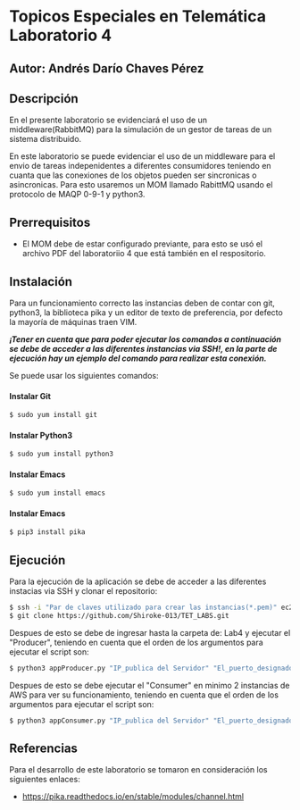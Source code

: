 # Topicos Especiales en Telemática Laboratorio 4

## Autor: Andrés Darío Chaves Pérez 

## Descripción
En el presente laboratorio se evidenciará el uso de un middleware(RabbitMQ) para la simulación de un gestor de tareas de un sistema distribuido.

En este laboratorio se puede evidenciar el uso de un middleware para el envio de tareas indepenidentes a diferentes consumidores teniendo en cuanta que las conexiones de los objetos pueden ser sincronicas o asincronicas. Para esto usaremos un MOM llamado RabittMQ usando el protocolo de MAQP 0-9-1 y python3.

## Prerrequisitos
* El MOM debe de estar configurado previante, para esto se usó el archivo PDF del laboratoriio 4 que está también en el respositorio.

## Instalación


Para un funcionamiento correcto las instancias deben de contar con git, python3, la biblioteca pika y un editor de texto de preferencia, por defecto la mayoría de máquinas traen VIM.

***¡Tener en cuenta que para poder ejecutar los comandos a continuación se debe de acceder a las diferentes instancias via SSH!, en la parte de ejecución hay un ejemplo del comando para realizar esta conexión.***

Se puede usar los siguientes comandos:

#### Instalar Git
```sh
$ sudo yum install git
```

#### Instalar Python3
```sh
$ sudo yum install python3
```

#### Instalar Emacs
```sh
$ sudo yum install emacs
```

#### Instalar Emacs
```sh
$ pip3 install pika
```


## Ejecución
Para la ejecución de la aplicación se debe de acceder a las diferentes instacias via SSH y clonar el repositorio:

```sh
$ ssh -i "Par de claves utilizado para crear las instancias(*.pem)" ec2-user@"DNS de IPv4 pública de la instancia"
$ git clone https://github.com/Shiroke-013/TET_LABS.git
```


Despues de esto se debe de ingresar hasta la carpeta de: Lab4 y ejecutar el "Producer", teniendo en cuenta que el orden de los argumentos para ejecutar el script son:

```sh
$ python3 appProducer.py "IP_publica del Servidor" "El_puerto_designado(1313)" "Usuario de RabbitMQ" "Contraseña de RabbitMQ"
```

Despues de esto se debe ejecutar el "Consumer" en minimo 2 instancias de AWS para ver su funcionamiento, teniendo en cuenta que el orden de los argumentos para ejecutar el script son:
```sh
$ python3 appConsumer.py "IP_publica del Servidor" "El_puerto_designado(1313)" "Usuario de RabbitMQ" "Contraseña de RabbitMQ"
```


## Referencias
Para el desarrollo de este laboratorio se tomaron en consideración los siguientes enlaces:
* https://pika.readthedocs.io/en/stable/modules/channel.html
